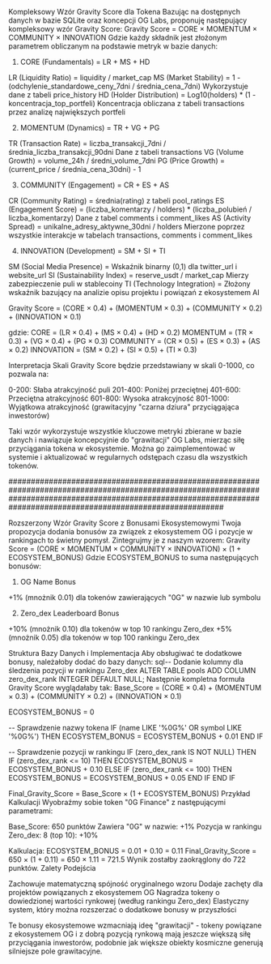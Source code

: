 Kompleksowy Wzór Gravity Score dla Tokena
Bazując na dostępnych danych w bazie SQLite oraz koncepcji OG Labs, proponuję następujący kompleksowy wzór Gravity Score:
Gravity Score = CORE × MOMENTUM × COMMUNITY × INNOVATION
Gdzie każdy składnik jest złożonym parametrem obliczanym na podstawie metryk w bazie danych:
1. CORE (Fundamentals) = LR + MS + HD

LR (Liquidity Ratio) = liquidity / market_cap
MS (Market Stability) = 1 - (odchylenie_standardowe_ceny_7dni / średnia_cena_7dni)
Wykorzystuje dane z tabeli price_history
HD (Holder Distribution) = Log10(holders) * (1 - koncentracja_top_portfeli)
Koncentracja obliczana z tabeli transactions przez analizę największych portfeli

2. MOMENTUM (Dynamics) = TR + VG + PG

TR (Transaction Rate) = liczba_transakcji_7dni / średnia_liczba_transakcji_90dni
Dane z tabeli transactions
VG (Volume Growth) = volume_24h / średni_volume_7dni
PG (Price Growth) = (current_price / średnia_cena_30dni) - 1

3. COMMUNITY (Engagement) = CR + ES + AS

CR (Community Rating) = średnia(rating) z tabeli pool_ratings
ES (Engagement Score) = (liczba_komentarzy / holders) * (liczba_polubień / liczba_komentarzy)
Dane z tabel comments i comment_likes
AS (Activity Spread) = unikalne_adresy_aktywne_30dni / holders
Mierzone poprzez wszystkie interakcje w tabelach transactions, comments i comment_likes

4. INNOVATION (Development) = SM + SI + TI

SM (Social Media Presence) = Wskaźnik binarny (0,1) dla twitter_url i website_url
SI (Sustainability Index) = reserve_usdt / market_cap
Mierzy zabezpieczenie puli w stablecoiny
TI (Technology Integration) = Złożony wskaźnik bazujący na analizie opisu projektu i powiązań z ekosystemem AI

Gravity Score = (CORE × 0.4) + (MOMENTUM × 0.3) + (COMMUNITY × 0.2) + (INNOVATION × 0.1)

gdzie:
CORE = (LR × 0.4) + (MS × 0.4) + (HD × 0.2)
MOMENTUM = (TR × 0.3) + (VG × 0.4) + (PG × 0.3)
COMMUNITY = (CR × 0.5) + (ES × 0.3) + (AS × 0.2)
INNOVATION = (SM × 0.2) + (SI × 0.5) + (TI × 0.3)

Interpretacja Skali
Gravity Score będzie przedstawiany w skali 0-1000, co pozwala na:

0-200: Słaba atrakcyjność puli
201-400: Poniżej przeciętnej
401-600: Przeciętna atrakcyjność
601-800: Wysoka atrakcyjność
801-1000: Wyjątkowa atrakcyjność (grawitacyjny "czarna dziura" przyciągająca inwestorów)

Taki wzór wykorzystuje wszystkie kluczowe metryki zbierane w bazie danych i nawiązuje koncepcyjnie do "grawitacji" OG Labs, mierząc siłę przyciągania tokena w ekosystemie. Można go zaimplementować w systemie i aktualizować w regularnych odstępach czasu dla wszystkich tokenów.


########################################################################################################################################################################################################################

Rozszerzony Wzór Gravity Score z Bonusami Ekosystemowymi
Twoja propozycja dodania bonusów za związek z ekosystemem OG i pozycje w rankingach to świetny pomysł. Zintegrujmy je z naszym wzorem:
Gravity Score = (CORE × MOMENTUM × COMMUNITY × INNOVATION) × (1 + ECOSYSTEM_BONUS)
Gdzie ECOSYSTEM_BONUS to suma następujących bonusów:
1. OG Name Bonus

+1% (mnożnik 0.01) dla tokenów zawierających "0G" w nazwie lub symbolu

2. Zero_dex Leaderboard Bonus

+10% (mnożnik 0.10) dla tokenów w top 10 rankingu Zero_dex
+5% (mnożnik 0.05) dla tokenów w top 100 rankingu Zero_dex

Struktura Bazy Danych i Implementacja
Aby obsługiwać te dodatkowe bonusy, należałoby dodać do bazy danych:
sql-- Dodanie kolumny dla śledzenia pozycji w rankingu Zero_dex
ALTER TABLE pools ADD COLUMN zero_dex_rank INTEGER DEFAULT NULL;
Następnie kompletna formuła Gravity Score wyglądałaby tak:
Base_Score = (CORE × 0.4) + (MOMENTUM × 0.3) + (COMMUNITY × 0.2) + (INNOVATION × 0.1)

ECOSYSTEM_BONUS = 0

-- Sprawdzenie nazwy tokena
IF (name LIKE '%0G%' OR symbol LIKE '%0G%') THEN
  ECOSYSTEM_BONUS = ECOSYSTEM_BONUS + 0.01
END IF

-- Sprawdzenie pozycji w rankingu
IF (zero_dex_rank IS NOT NULL) THEN
  IF (zero_dex_rank <= 10) THEN
    ECOSYSTEM_BONUS = ECOSYSTEM_BONUS + 0.10
  ELSE IF (zero_dex_rank <= 100) THEN
    ECOSYSTEM_BONUS = ECOSYSTEM_BONUS + 0.05
  END IF
END IF

Final_Gravity_Score = Base_Score × (1 + ECOSYSTEM_BONUS)
Przykład Kalkulacji
Wyobraźmy sobie token "0G Finance" z następującymi parametrami:

Base_Score: 650 punktów
Zawiera "0G" w nazwie: +1%
Pozycja w rankingu Zero_dex: 8 (top 10): +10%

Kalkulacja:
ECOSYSTEM_BONUS = 0.01 + 0.10 = 0.11
Final_Gravity_Score = 650 × (1 + 0.11) = 650 × 1.11 = 721.5
Wynik zostałby zaokrąglony do 722 punktów.
Zalety Podejścia

Zachowuje matematyczną spójność oryginalnego wzoru
Dodaje zachęty dla projektów powiązanych z ekosystemem OG
Nagradza tokeny o dowiedzionej wartości rynkowej (według rankingu Zero_dex)
Elastyczny system, który można rozszerzać o dodatkowe bonusy w przyszłości

Te bonusy ekosystemowe wzmacniają ideę "grawitacji" - tokeny powiązane z ekosystemem OG i z dobrą pozycją rynkową mają jeszcze większą siłę przyciągania inwestorów, podobnie jak większe obiekty kosmiczne generują silniejsze pole grawitacyjne.